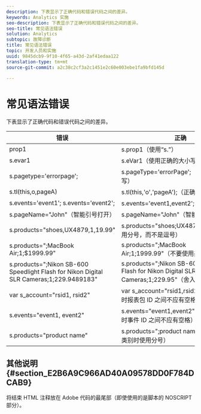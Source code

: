 ```yaml
---
description: 下表显示了正确代码和错误代码之间的差异。
keywords: Analytics 实施
seo-description: 下表显示了正确代码和错误代码之间的差异。
seo-title: 常见语法错误
solution: Analytics
subtopic: 故障诊断
title: 常见语法错误
topic: 开发人员和实施
uuid: 9845dcb9-9f10-4f65-a43d-2af41edaa122
translation-type: tm+mt
source-git-commit: a2c38c2cf3a2c1451e2c60e003ebe1fa9bfd145d

---
```



# 常见语法错误

下表显示了正确代码和错误代码之间的差异。

| 错误 | 正确 |
|---|---|
| prop1 | s.prop1（使用“s.”） |
| s.evar1 | s.eVar1（使用正确的大小写） |
| s.pagetype='errorpage'; | s.pageType='errorPage';（使用正确的大小写） |
| s.tl(this,o,pageA) | s.tl(this,'o','pageA');（正确使用单引号） |
| s.events='event1'; s.events='event2'; | s.events='event1,event2';（正确格式） |
| s.pageName="John"（智能引号打开） | s.pageName="John"（智能引号关闭） |
| s.products="shoes,UX4879,1,19.99" | s.products="shoes;UX4879;1;19.99"（使用分号，而不是逗号） |
| s.products=";MacBook Air;1;$1999.99" | s.products=";MacBook Air;1;1999.99"（不要使用美元号） |
| s.products=";Nikon SB-600 Speedlight Flash for Nikon Digital SLR Cameras;1;229.9489183" | s.products=";Nikon SB-600 Speedlight Flash for Nikon Digital SLR Cameras;1;229.95"（舍入或截断长价格） |
| var s_account="rsid1, rsid2" | var s_account="rsid1,rsid2"（标记多个包时报表包 ID 之间不应有空格） |
| s.events="event1, event2" | s.events="event1,event2"（标记多个事件时事件 ID 之间不应有空格） |
| s.products="product name" | s.products=";product name"（未列出产品类别时使用分号） |

## 其他说明 {#section_E2B6A9C966AD40A09578DD0F784DCAB9}

将结束 HTML 注释放在 Adobe 代码的最尾部（即使使用的是脚本的 NOSCRIPT 部分）。
